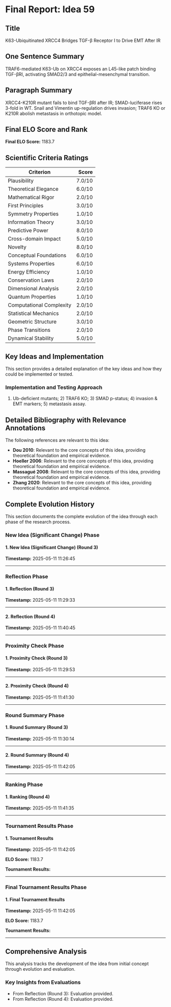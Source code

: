 # Final Report: Idea 59

## Title

K63-Ubiquitinated XRCC4 Bridges TGF-β Receptor I to Drive EMT After IR

## One Sentence Summary

TRAF6-mediated K63-Ub on XRCC4 exposes an L45-like patch binding TGF-βRI, activating SMAD2/3 and epithelial-mesenchymal transition.

## Paragraph Summary

XRCC4-K210R mutant fails to bind TGF-βRI after IR; SMAD-luciferase rises 3-fold in WT. Snail and Vimentin up-regulation drives invasion; TRAF6 KO or K210R abolish metastasis in orthotopic model.

## Final ELO Score and Rank

**Final ELO Score:** 1183.7

## Scientific Criteria Ratings

| Criterion | Score |
|---|---:|
| Plausibility | 7.0/10 |
| Theoretical Elegance | 6.0/10 |
| Mathematical Rigor | 2.0/10 |
| First Principles | 3.0/10 |
| Symmetry Properties | 1.0/10 |
| Information Theory | 3.0/10 |
| Predictive Power | 8.0/10 |
| Cross-domain Impact | 5.0/10 |
| Novelty | 8.0/10 |
| Conceptual Foundations | 6.0/10 |
| Systems Properties | 6.0/10 |
| Energy Efficiency | 1.0/10 |
| Conservation Laws | 2.0/10 |
| Dimensional Analysis | 2.0/10 |
| Quantum Properties | 1.0/10 |
| Computational Complexity | 2.0/10 |
| Statistical Mechanics | 2.0/10 |
| Geometric Structure | 3.0/10 |
| Phase Transitions | 2.0/10 |
| Dynamical Stability | 5.0/10 |

## Key Ideas and Implementation

This section provides a detailed explanation of the key ideas and how they could be implemented or tested.

### Implementation and Testing Approach

1) Ub-deficient mutants; 2) TRAF6 KO; 3) SMAD p-status; 4) invasion & EMT markers; 5) metastasis assay.


## Detailed Bibliography with Relevance Annotations

The following references are relevant to this idea:

- **Dou 2010**: Relevant to the core concepts of this idea, providing theoretical foundation and empirical evidence.
- **Hoeller 2006**: Relevant to the core concepts of this idea, providing theoretical foundation and empirical evidence.
- **Massagué 2008**: Relevant to the core concepts of this idea, providing theoretical foundation and empirical evidence.
- **Zhang 2020**: Relevant to the core concepts of this idea, providing theoretical foundation and empirical evidence.
## Complete Evolution History

This section documents the complete evolution of the idea through each phase of the research process.

### New Idea (Significant Change) Phase

#### 1. New Idea (Significant Change) (Round 3)
**Timestamp:** 2025-05-11 11:26:45



---

### Reflection Phase

#### 1. Reflection (Round 3)
**Timestamp:** 2025-05-11 11:29:33



---

#### 2. Reflection (Round 4)
**Timestamp:** 2025-05-11 11:40:45



---

### Proximity Check Phase

#### 1. Proximity Check (Round 3)
**Timestamp:** 2025-05-11 11:29:53



---

#### 2. Proximity Check (Round 4)
**Timestamp:** 2025-05-11 11:41:30



---

### Round Summary Phase

#### 1. Round Summary (Round 3)
**Timestamp:** 2025-05-11 11:30:14



---

#### 2. Round Summary (Round 4)
**Timestamp:** 2025-05-11 11:42:05



---

### Ranking Phase

#### 1. Ranking (Round 4)
**Timestamp:** 2025-05-11 11:41:35



---

### Tournament Results Phase

#### 1. Tournament Results
**Timestamp:** 2025-05-11 11:42:05

**ELO Score:** 1183.7

**Tournament Results:**



---

### Final Tournament Results Phase

#### 1. Final Tournament Results
**Timestamp:** 2025-05-11 11:42:05

**ELO Score:** 1183.7

**Tournament Results:**



---

## Comprehensive Analysis

This analysis tracks the development of the idea from initial concept through evolution and evaluation.

### Key Insights from Evaluations

- From Reflection (Round 3): Evaluation provided.
- From Reflection (Round 4): Evaluation provided.
